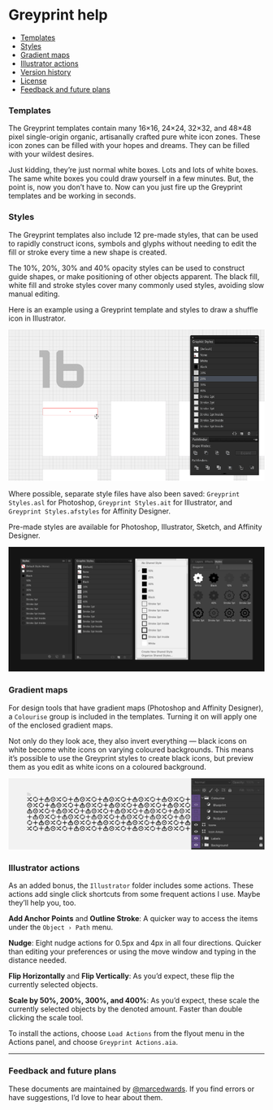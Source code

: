 # Greyprint help

- [Templates](https://github.com/bjango/Greyprint/blob/master/Help/Help.md#templates)
- [Styles](https://github.com/bjango/Greyprint/blob/master/Help/Help.md#styles)
- [Gradient maps](https://github.com/bjango/Greyprint/blob/master/Help/Help.md#gradient-maps)
- [Illustrator actions](https://github.com/bjango/Greyprint/blob/master/Help/Help.md#illustrator-actions)
- [Version history](https://github.com/bjango/Greyprint/blob/master/Help/Version%20History.md)
- [License](https://github.com/bjango/Greyprint/blob/master/Help/License.md)
- [Feedback and future plans](https://github.com/bjango/Greyprint/blob/master/Help/Help.md#feedback-and-future-plans)

### Templates

The Greyprint templates contain many 16×16, 24×24, 32×32, and 48×48 pixel single-origin organic, artisanally crafted pure white icon zones. These icon zones can be filled with your hopes and dreams. They can be filled with your wildest desires.

Just kidding, they’re just normal white boxes. Lots and lots of white boxes. The same white boxes you could draw yourself in a few minutes. But, the point is, now you don’t have to. Now can you just fire up the Greyprint templates and be working in seconds.

### Styles

The Greyprint templates also include 12 pre-made styles, that can be used to rapidly construct icons, symbols and glyphs without needing to edit the fill or stroke every time a new shape is created.

The 10%, 20%, 30% and 40% opacity styles can be used to construct guide shapes, or make positioning of other objects apparent. The black fill, white fill and stroke styles cover many commonly used styles, avoiding slow manual editing.

Here is an example using a Greyprint template and styles to draw a shuffle icon in Illustrator.

![](images/arrow-speed-run.gif)

Where possible, separate style files have also been saved: `Greyprint Styles.asl` for Photoshop, `Greyprint Styles.ait` for Illustrator, and `Greyprint Styles.afstyles` for Affinity Designer.

Pre-made styles are available for Photoshop, Illustrator, Sketch, and Affinity Designer.

![](images/styles.png)

### Gradient maps

For design tools that have gradient maps (Photoshop and Affinity Designer), a `Colourise` group is included in the templates. Turning it on will apply one of the enclosed gradient maps. 

Not only do they look ace, they also invert everything — black icons on white become white icons on varying coloured backgrounds. This means it’s possible to use the Greyprint styles to create black icons, but preview them as you edit as white icons on a coloured background.

![](images/gradient-maps.gif)

### Illustrator actions

As an added bonus, the `Illustrator` folder includes some actions. These actions add single click shortcuts from some frequent actions I use. Maybe they’ll help you, too.

**Add Anchor Points** and **Outline Stroke**: A quicker way to access the items under the `Object › Path` menu.

**Nudge**: Eight nudge actions for 0.5px and 4px in all four directions. Quicker than editing your preferences or using the move window and typing in the distance needed.

**Flip Horizontally** and **Flip Vertically**: As you’d expect, these flip the currently selected objects.

**Scale by 50%, 200%, 300%, and 400%**: As you’d expect, these scale the currently selected objects by the denoted amount. Faster than double clicking the scale tool.

To install the actions, choose `Load Actions` from the flyout menu in the Actions panel, and choose `Greyprint Actions.aia`. 

-----

### Feedback and future plans

These documents are maintained by [@marcedwards](https://twitter.com/marcedwards). If you find errors or have suggestions, I’d love to hear about them.